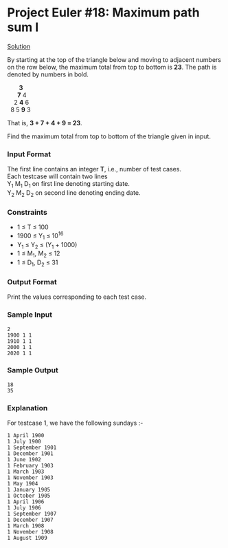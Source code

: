 # Project Euler #18: Maximum path sum I

[Solution](https://github.com/zhaohanson1/project_euler_plus/blob/master/019%20-%20Counting%20Sundays/solution.md)

By starting at the top of the triangle below and moving to adjacent numbers on the row below, the maximum total from top to bottom is **23**. 
The path is denoted by numbers in bold.
    
&nbsp; &nbsp; &nbsp; &nbsp;**3**   
&nbsp; &nbsp; &nbsp; **7** 4   
&nbsp; &nbsp; 2 **4** 6   
&nbsp; 8 5 **9** 3   

That is, **3 + 7 + 4 + 9 = 23**.

Find the maximum total from top to bottom of the triangle given in input.

### Input Format

The first line contains an integer **T**, i.e., number of test cases.   
Each testcase will contain two lines    
Y<sub>1</sub> M<sub>1</sub> D<sub>1</sub> on first line denoting starting date.   
Y<sub>2</sub> M<sub>2</sub> D<sub>2</sub> on second line denoting ending date.    

### Constraints
- 1 &le; T &le; 100
- 1900 &le; Y<sub>1</sub> &le; 10<sup>16</sup>
- Y<sub>1</sub> &le; Y<sub>2</sub> &le; (Y<sub>1</sub> + 1000)
- 1 &le; M<sub>1</sub>, M<sub>2</sub> &le; 12
- 1 &le; D<sub>1</sub>, D<sub>2</sub> &le; 31

### Output Format

Print the values corresponding to each test case.

### Sample Input

```
2
1900 1 1
1910 1 1
2000 1 1
2020 1 1
```

### Sample Output

```
18
35
```

### Explanation

For testcase 1, we have the following sundays :-

```
1 April 1900
1 July 1900
1 September 1901
1 December 1901
1 June 1902
1 February 1903
1 March 1903
1 November 1903
1 May 1904
1 January 1905
1 October 1905
1 April 1906
1 July 1906
1 September 1907 
1 December 1907
1 March 1908
1 November 1908
1 August 1909
```
